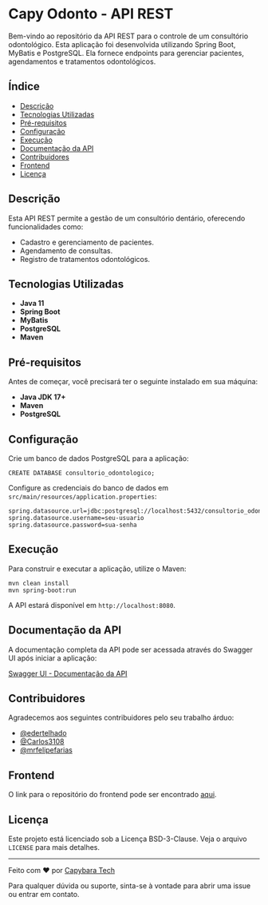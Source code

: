 Capy Odonto - API REST
===============================

Bem-vindo ao repositório da API REST para o controle de um consultório odontológico. Esta aplicação foi desenvolvida utilizando Spring Boot, MyBatis e PostgreSQL. Ela fornece endpoints para gerenciar pacientes, agendamentos e tratamentos odontológicos.

Índice
------

*   [Descrição](#descrição)
*   [Tecnologias Utilizadas](#tecnologias-utilizadas)
*   [Pré-requisitos](#pré-requisitos)
*   [Configuração](#configuração)
*   [Execução](#execução)
*   [Documentação da API](#documentação-da-api)
*   [Contribuidores](#contribuidores)
*   [Frontend](#frontend)
*   [Licença](#licença)

Descrição
---------

Esta API REST permite a gestão de um consultório dentário, oferecendo funcionalidades como:

*   Cadastro e gerenciamento de pacientes.
*   Agendamento de consultas.
*   Registro de tratamentos odontológicos.

Tecnologias Utilizadas
----------------------

*   **Java 11**
*   **Spring Boot**
*   **MyBatis**
*   **PostgreSQL**
*   **Maven**

Pré-requisitos
--------------

Antes de começar, você precisará ter o seguinte instalado em sua máquina:

*   **Java JDK 17+**
*   **Maven**
*   **PostgreSQL**

Configuração
------------

Crie um banco de dados PostgreSQL para a aplicação:

    CREATE DATABASE consultorio_odontologico;
        

Configure as credenciais do banco de dados em `src/main/resources/application.properties`:

    spring.datasource.url=jdbc:postgresql://localhost:5432/consultorio_odontologico
    spring.datasource.username=seu-usuario
    spring.datasource.password=sua-senha
        

Execução
--------

Para construir e executar a aplicação, utilize o Maven:

    mvn clean install
    mvn spring-boot:run
        

A API estará disponível em `http://localhost:8080`.

Documentação da API
-------------------

A documentação completa da API pode ser acessada através do Swagger UI após iniciar a aplicação:

[Swagger UI - Documentação da API](http://localhost:8080/swagger-ui/index.html#/)

Contribuidores
--------------

Agradecemos aos seguintes contribuidores pelo seu trabalho árduo:

*   [@edertelhado](https://github.com/edertelhado)
*   [@Carlos3108](https://github.com/mrfelipefarias)
*   [@mrfelipefarias](https://github.com/Carlos3108)

Frontend
--------

O link para o repositório do frontend pode ser encontrado [aqui](https://github.com/edertelhado/capyfront).

Licença
-------

Este projeto está licenciado sob a Licença BSD-3-Clause. Veja o arquivo `LICENSE` para mais detalhes.

* * *

Feito com ❤️ por [Capybara Tech](https://capybaratech.info/ )

Para qualquer dúvida ou suporte, sinta-se à vontade para abrir uma issue ou entrar em contato.
